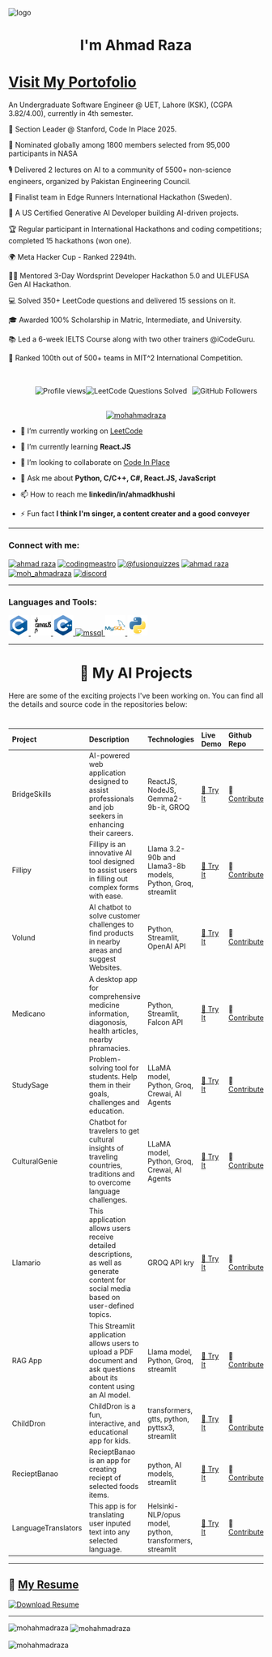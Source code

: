 ![logo](https://github.com/mohahmadraza/Ahmad_Raza/blob/main/Black%20and%20%20White%20Gradient%20Personal%20LinkedIn%20Banner.png)

<h1 align="center">I'm Ahmad Raza</h1>
<h1><a href="https://ahmadraza-theta.vercel.app/">Visit My Portofolio</a></h1>

<body>
    <div class="container">
        <p> </p>
        <p>An Undergraduate Software Engineer @ UET, Lahore (KSK), (CGPA 3.82/4.00), currently in 4th semester.</p>
        <p>🚀 Section Leader @ Stanford, Code In Place 2025.</p>
        <p>🚀 Nominated globally among 1800 members selected from 95,000 participants in NASA</p>
        <p>🎙️ Delivered 2 lectures on AI to a community of 5500+ non-science engineers, organized by Pakistan Engineering Council.</p>
        <p>🥇 Finalist team in Edge Runners International Hackathon (Sweden).</p>
        <p>🔹 A US Certified Generative AI Developer building AI-driven projects.</p>
        <p>🏆 Regular participant in International Hackathons and coding competitions; completed 15 hackathons (won one).</p>
        <p>🌍 Meta Hacker Cup - Ranked 2294th.</p>
        <p>👨‍🏫 Mentored 3-Day Wordsprint Developer Hackathon 5.0 and ULEFUSA Gen AI Hackathon.</p>
        <p>💻 Solved 350+ LeetCode questions and delivered 15 sessions on it.</p>
        <p>🎓 Awarded 100% Scholarship in Matric, Intermediate, and University.</p>
        <p>📚 Led a 6-week IELTS Course along with two other trainers @iCodeGuru.</p>
        <p>🏅 Ranked 100th out of 500+ teams in MIT^2 International Competition.</p>
    </div>
</body>

<br>
<br>

<div style="display: flex; justify-content: center; align-items: center; width: 100%; flex-wrap: nowrap;">
   <!-- Profile views (GitHub) -->
   <img src="https://komarev.com/ghpvc/?username=mohahmadraza&label=Profile%20views&color=0e75b6&style=flat" alt="Profile views" style="margin-left: 50px;" /> 

   <!-- LeetCode Problems Solved -->
   <img src="https://img.shields.io/badge/LeetCode-350%2B-orange" alt="LeetCode Questions Solved" style="margin-right: 10px;" />

   <!-- GitHub Followers -->
   <img src="https://img.shields.io/github/followers/mohahmadraza?label=Follow%20me&style=social" alt="GitHub Followers" style="margin-right: 10px;" />

</div>

<br>

<p align="center"> <a href="https://github.com/ryo-ma/github-profile-trophy"><img src="https://github-profile-trophy.vercel.app/?username=mohahmadraza" alt="mohahmadraza" /></a> </p>

- 🔭 I’m currently working on [LeetCode](https://leetcode.com/u/moh_ahmadraza/)

- 🌱 I’m currently learning **React.JS**

- 👯 I’m looking to collaborate on [Code In Place](https://codeinplace.stanford.edu/public/applyteach/cip4)

- 💬 Ask me about **Python, C/C++, C#, React.JS, JavaScript**

- 📫 How to reach me **linkedin/in/ahmadkhushi**

- ⚡ Fun fact **I think I'm singer, a content creater and a good conveyer**

---

<h3 align="left">Connect with me:</h3>
<p align="left">
<a href="https://linkedin.com/in/ahmadkhushi/" target="_blank"><img align="center" src="https://raw.githubusercontent.com/rahuldkjain/github-profile-readme-generator/master/src/images/icons/Social/linked-in-alt.svg" alt="ahmad raza" height="30" width="40" /></a>
<a href="https://instagram.com/codingmeastro" target="_blank"><img align="center" src="https://raw.githubusercontent.com/rahuldkjain/github-profile-readme-generator/master/src/images/icons/Social/instagram.svg" alt="codingmeastro" height="30" width="40" /></a>
<a href="https://www.youtube.com/c/@fusionquizzes" target="_blank"><img align="center" src="https://raw.githubusercontent.com/rahuldkjain/github-profile-readme-generator/master/src/images/icons/Social/youtube.svg" alt="@fusionquizzes" height="30" width="40" /></a>
<a href="https://www.hackerrank.com/SKTFSCM21557034" target="_blank"><img align="center" src="https://raw.githubusercontent.com/rahuldkjain/github-profile-readme-generator/master/src/images/icons/Social/hackerrank.svg" alt="ahmad raza" height="30" width="40" /></a>
<a href="https://www.leetcode.com/moh_ahmadraza" target="_blank"><img align="center" src="https://raw.githubusercontent.com/rahuldkjain/github-profile-readme-generator/master/src/images/icons/Social/leet-code.svg" alt="moh_ahmadraza" height="30" width="40" /></a>
<a href="https://discord.gg/https://discord.com/channels/877056448956346408/903005318127157269" target="blank"><img align="center" src="https://raw.githubusercontent.com/rahuldkjain/github-profile-readme-generator/master/src/images/icons/Social/discord.svg" alt="discord" height="30" width="40" /></a>
</p>

--- 

<h3 align="left">Languages and Tools:</h3>
<p align="left"> 
  <a href="https://www.cprogramming.com/" target="_blank" rel="noreferrer"> 
    <img src="https://raw.githubusercontent.com/devicons/devicon/master/icons/c/c-original.svg" alt="c" width="40" height="40"/> 
  </a> 
  <a href="https://canvasjs.com" target="_blank" rel="noreferrer"> 
    <img src="https://raw.githubusercontent.com/Hardik0307/Hardik0307/master/assets/canvasjs-charts.svg" alt="canvasjs" width="40" height="40"/> 
  </a> 
  <a href="https://www.w3schools.com/cpp/" target="_blank" rel="noreferrer"> 
    <img src="https://raw.githubusercontent.com/devicons/devicon/master/icons/cplusplus/cplusplus-original.svg" alt="cplusplus" width="40" height="40"/> 
  </a> 
  <a href="https://www.microsoft.com/en-us/sql-server" target="_blank" rel="noreferrer"> 
    <img src="https://www.svgrepo.com/show/303229/microsoft-sql-server-logo.svg" alt="mssql" width="40" height="40"/> 
  </a> 
  <a href="https://www.mysql.com/" target="_blank" rel="noreferrer"> 
    <img src="https://raw.githubusercontent.com/devicons/devicon/master/icons/mysql/mysql-original-wordmark.svg" alt="mysql" width="40" height="40"/> 
  </a> 
  <a href="https://www.python.org" target="_blank" rel="noreferrer"> 
    <img src="https://raw.githubusercontent.com/devicons/devicon/master/icons/python/python-original.svg" alt="python" width="40" height="40"/> 
  </a> 
</p>

---

<h1 align="center">📂 My AI Projects</h1>

Here are some of the exciting projects I've been working on. You can find all the details and source code in the repositories below:  

<h1 align="center"></h1>  

| **Project** | **Description** | **Technologies** | **Live Demo** |  **Github Repo** |
|:------------|:----------------|:-----------------|:--------------|:-----------------|  
| BridgeSkills | AI-powered web application designed to assist professionals and job seekers in enhancing their careers. | ReactJS, NodeJS, Gemma2-9b-it, GROQ | [🔗 Try It](https://rococo-crepe-f85566.netlify.app/) | 📂[Contribute](https://github.com/mohAhmadRaza/GemmaAI-SkillBridge) | 
| Fillipy | Fillipy is an innovative AI tool designed to assist users in filling out complex forms with ease.  | Llama 3.2-90b and Llama3-8b models, Python, Groq, streamlit | [🔗 Try It](https://huggingface.co/spaces/mohAhmad/Fillipy) | 📂[Contribute](https://github.com/mohAhmadRaza/Fillipy) |
| Volund | AI chatbot to solve customer challenges to find products in nearby areas and suggest Websites. | Python, Streamlit, OpenAI API | [🔗 Try It](https://volund.streamlit.app) |  📂[Contribute](https://github.com/mohAhmadRaza/Volund) |
| Medicano | A desktop app for comprehensive medicine information, diagonosis, health articles, nearby phramacies. | Python, Streamlit, Falcon API | [🔗 Try It](https://madicano.streamlit.app/) | 📂[Contribute](https://github.com/mohAhmadRaza/Medical-App-Medicano/) |
| StudySage | Problem-solving tool for students. Help them in their goals, challenges and education. | LLaMA model, Python, Groq, Crewai, AI Agents | [🔗 Try It](https://huggingface.co/spaces/mohAhmad/StudySage) | 📂[Contribute](https://github.com/mohAhmadRaza/StudySage/) |
| CulturalGenie | Chatbot for travelers to get cultural insights of traveling countries, traditions and to overcome language challenges. | LLaMA model, Python, Groq, Crewai, AI Agents | [🔗 Try It](https://madicano.streamlit.app/) | 📂[Contribute](https://github.com/mohAhmadRaza/CulturalGenie-HackathonProject) |
| Llamario | This application allows users receive detailed descriptions, as well as generate content for social media based on user-defined topics. | GROQ API kry | [🔗 Try It](https://llamario.streamlit.app/) | 📂[Contribute](https://github.com/mohAhmadRaza/Llama-3.2-LlamarioApp) |
| RAG App | This Streamlit application allows users to upload a PDF document and ask questions about its content using an AI model. | Llama model, Python, Groq, streamlit | [🔗 Try It](https://huggingface.co/spaces/mohAhmad/RAGMODEL) | 📂[Contribute](https://github.com/mohAhmadRaza/Q-A-AI-Bot) |
| ChildDron | ChildDron is a fun, interactive, and educational app for kids. | transformers, gtts, python, pyttsx3, streamlit | [🔗 Try It](https://huggingface.co/spaces/mohAhmad/ChildDron) | 📂[Contribute](https://huggingface.co/spaces/mohAhmad/Clienviron/tree/main) |
| RecieptBanao | RecieptBanao is an app for creating reciept of selected foods items. | python, AI models, streamlit | [🔗 Try It](https://huggingface.co/spaces/mohAhmad/ChildDron) | 📂[Contribute](https://huggingface.co/spaces/mohAhmad/Clienviron/tree/main) |
| LanguageTranslators | This app is for translating user inputed text into any selected language. | Helsinki-NLP/opus model, python, transformers, streamlit | [🔗 Try It](https://huggingface.co/spaces/mohAhmad/LanguageTranslator/) | 📂[Contribute](https://huggingface.co/spaces/mohAhmad/LanguageTranslator/tree/main) |


---

## 📂 [My Resume](#)  
[![Download Resume](https://img.shields.io/badge/Download-Resume-blue?style=for-the-badge&logo=adobeacrobatreader)](https://docs.google.com/document/d/1Sd3yEndd63lu3EMjiXBhAVzMcJYRZoiEf5Ol_2w5-bw/edit?tab=t.0)  

---

<p><img align="left" src="https://github-readme-stats.vercel.app/api/top-langs?username=mohahmadraza&show_icons=true&locale=en&layout=compact" alt="mohahmadraza" /></p>

<p>&nbsp;<img align="center" src="https://github-readme-stats.vercel.app/api?username=mohahmadraza&show_icons=true&locale=en" alt="mohahmadraza" /></p>

<p><img align="center" src="https://github-readme-streak-stats.herokuapp.com/?user=mohahmadraza&" alt="mohahmadraza" /></p>
